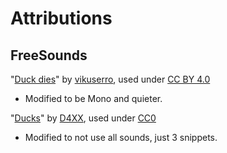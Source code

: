 # Attributions

## FreeSounds
"[Duck dies](https://freesound.org/people/D4XX/sounds/607226/)" by [vikuserro](https://freesound.org/people/vikuserro/), used under [CC BY 4.0](https://creativecommons.org/licenses/by/4.0/)
- Modified to be Mono and quieter.

"[Ducks](https://freesound.org/people/D4XX/sounds/607226/)" by [D4XX](https://freesound.org/people/D4XX/), used under [CC0](https://creativecommons.org/publicdomain/zero/1.0/)
- Modified to not use all sounds, just 3 snippets.
